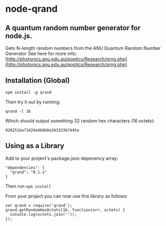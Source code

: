 # node-qrand

## A quantum random number generator for node.js.
Gets N-length random numbers from the ANU Quantum Random Number Generator
See here for more info: [http://photonics.anu.edu.au/qoptics/Research/qrng.php](http://photonics.anu.edu.au/qoptics/Research/qrng.php)

## Installation (Global)

`npm install -g qrand`

Then try it out by running:

`qrand -l 16`

Which should output something 32 random hex characters (16 octets):

`028251ba71420a4b8b0a343333b7445a`

## Using as a Library

Add to your project's package.json depenency array:

    "dependencies": {
      "qrand": "0.1.x"
    }

Then run `npm install`

From your project you can now use this library as follows:

    var qrand = require('qrand');
    qrand.getRandomHexOctets(16, function(err, octets) {
      console.log(octets.join(''));
    });
